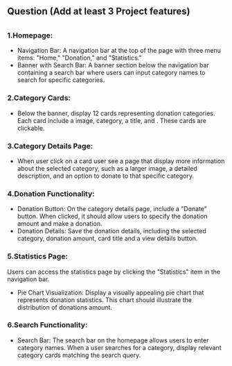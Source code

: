 ## Question (Add at least 3 Project features)

###### 

### 1.Homepage:

- Navigation Bar: A navigation bar at the top of the page with three menu items: "Home," "Donation," and "Statistics."
- Banner with Search Bar: A banner section below the navigation bar containing a search bar where users can input category names to search for specific categories.
### 2.Category Cards:
- Below the banner, display 12 cards representing donation categories. Each card include a image, category, a title, and . These cards are clickable.

### 3.Category Details Page: 
- When user click on a card user see a page that display more information about the selected category, such as a larger image, a detailed description, and an option to donate to that specific category.

### 4.Donation Functionality:

- Donation Button: On the category details page, include a "Donate" button. When clicked, it should allow users to specify the donation amount and make a donation.
- Donation Details: Save the donation details, including the selected category, donation amount, card title and a view details button.

### 5.Statistics Page:

Users can access the statistics page by clicking the "Statistics" item in the navigation bar.
- Pie Chart Visualization: Display a visually appealing pie chart that represents donation statistics. This chart should illustrate the distribution of donations amount.

### 6.Search Functionality:

- Search Bar: The search bar on the homepage allows users to enter category names. When a user searches for a category, display relevant category cards matching the search query.
